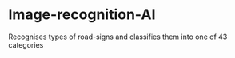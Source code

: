 # Image-recognition-AI
Recognises types of road-signs and classifies them into one of 43 categories
